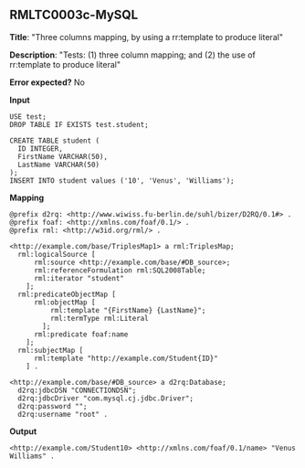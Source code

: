 ## RMLTC0003c-MySQL

**Title**: "Three columns mapping, by using a rr:template to produce literal"

**Description**: "Tests: (1) three column mapping; and (2) the use of rr:template to produce literal"

**Error expected?** No

**Input**
```
USE test;
DROP TABLE IF EXISTS test.student;

CREATE TABLE student (
  ID INTEGER,
  FirstName VARCHAR(50),
  LastName VARCHAR(50)
);
INSERT INTO student values ('10', 'Venus', 'Williams');

```

**Mapping**
```
@prefix d2rq: <http://www.wiwiss.fu-berlin.de/suhl/bizer/D2RQ/0.1#> .
@prefix foaf: <http://xmlns.com/foaf/0.1/> .
@prefix rml: <http://w3id.org/rml/> .

<http://example.com/base/TriplesMap1> a rml:TriplesMap;
  rml:logicalSource [
      rml:source <http://example.com/base/#DB_source>;
      rml:referenceFormulation rml:SQL2008Table;
      rml:iterator "student"
    ];
  rml:predicateObjectMap [
      rml:objectMap [
          rml:template "{FirstName} {LastName}";
          rml:termType rml:Literal
        ];
      rml:predicate foaf:name
    ];
  rml:subjectMap [
      rml:template "http://example.com/Student{ID}"
    ] .

<http://example.com/base/#DB_source> a d2rq:Database;
  d2rq:jdbcDSN "CONNECTIONDSN";
  d2rq:jdbcDriver "com.mysql.cj.jdbc.Driver";
  d2rq:password "";
  d2rq:username "root" .

```

**Output**
```
<http://example.com/Student10> <http://xmlns.com/foaf/0.1/name> "Venus Williams" .

```

